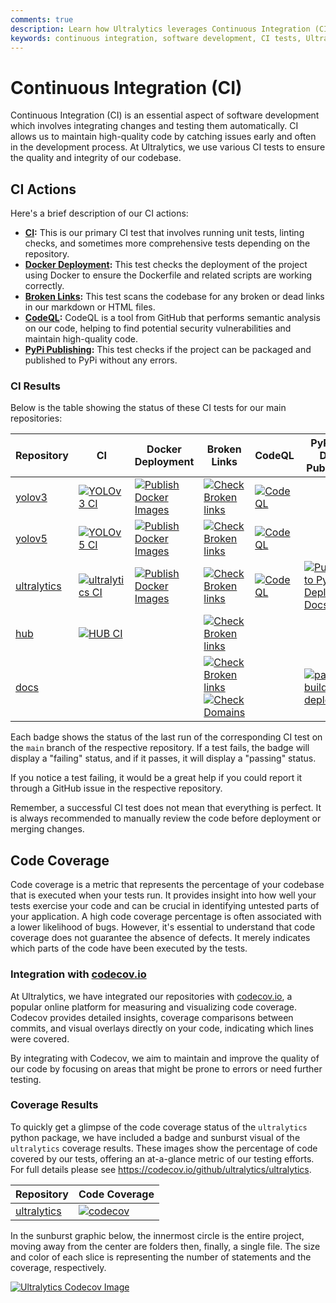 ```yaml
---
comments: true
description: Learn how Ultralytics leverages Continuous Integration (CI) for maintaining high-quality code. Explore our CI tests and the status of these tests for our repositories.
keywords: continuous integration, software development, CI tests, Ultralytics repositories, high-quality code, Docker Deployment, Broken Links, CodeQL, PyPi Publishing
---
```


# Continuous Integration (CI)

Continuous Integration (CI) is an essential aspect of software development which involves integrating changes and testing them automatically. CI allows us to maintain high-quality code by catching issues early and often in the development process. At Ultralytics, we use various CI tests to ensure the quality and integrity of our codebase.

## CI Actions

Here's a brief description of our CI actions:

- **[CI](https://github.com/ultralytics/ultralytics/actions/workflows/ci.yaml):** This is our primary CI test that involves running unit tests, linting checks, and sometimes more comprehensive tests depending on the repository.
- **[Docker Deployment](https://github.com/ultralytics/ultralytics/actions/workflows/docker.yaml):** This test checks the deployment of the project using Docker to ensure the Dockerfile and related scripts are working correctly.
- **[Broken Links](https://github.com/ultralytics/ultralytics/actions/workflows/links.yml):** This test scans the codebase for any broken or dead links in our markdown or HTML files.
- **[CodeQL](https://github.com/ultralytics/ultralytics/actions/workflows/codeql.yaml):** CodeQL is a tool from GitHub that performs semantic analysis on our code, helping to find potential security vulnerabilities and maintain high-quality code.
- **[PyPi Publishing](https://github.com/ultralytics/ultralytics/actions/workflows/publish.yml):** This test checks if the project can be packaged and published to PyPi without any errors.

### CI Results

Below is the table showing the status of these CI tests for our main repositories:

| Repository                                                | CI                                                                                                                                                                        | Docker Deployment                                                                                                                                                                        | Broken Links                                                                                                                                                                      | CodeQL                                                                                                                                                                          | PyPi and Docs Publishing                                                                                                                                                                                      |
|-----------------------------------------------------------|---------------------------------------------------------------------------------------------------------------------------------------------------------------------------|------------------------------------------------------------------------------------------------------------------------------------------------------------------------------------------|-----------------------------------------------------------------------------------------------------------------------------------------------------------------------------------|---------------------------------------------------------------------------------------------------------------------------------------------------------------------------------|---------------------------------------------------------------------------------------------------------------------------------------------------------------------------------------------------------------|
| [yolov3](https://github.com/ultralytics/yolov3)           | [![YOLOv3 CI](https://github.com/ultralytics/yolov3/actions/workflows/ci-testing.yml/badge.svg)](https://github.com/ultralytics/yolov3/actions/workflows/ci-testing.yml)  | [![Publish Docker Images](https://github.com/ultralytics/yolov3/actions/workflows/docker.yml/badge.svg)](https://github.com/ultralytics/yolov3/actions/workflows/docker.yml)             | [![Check Broken links](https://github.com/ultralytics/yolov3/actions/workflows/links.yml/badge.svg)](https://github.com/ultralytics/yolov3/actions/workflows/links.yml)           | [![CodeQL](https://github.com/ultralytics/yolov3/actions/workflows/codeql-analysis.yml/badge.svg)](https://github.com/ultralytics/yolov3/actions/workflows/codeql-analysis.yml) |                                                                                                                                                                                                               |
| [yolov5](https://github.com/ultralytics/yolov5)           | [![YOLOv5 CI](https://github.com/ultralytics/yolov5/actions/workflows/ci-testing.yml/badge.svg)](https://github.com/ultralytics/yolov5/actions/workflows/ci-testing.yml)  | [![Publish Docker Images](https://github.com/ultralytics/yolov5/actions/workflows/docker.yml/badge.svg)](https://github.com/ultralytics/yolov5/actions/workflows/docker.yml)             | [![Check Broken links](https://github.com/ultralytics/yolov5/actions/workflows/links.yml/badge.svg)](https://github.com/ultralytics/yolov5/actions/workflows/links.yml)           | [![CodeQL](https://github.com/ultralytics/yolov5/actions/workflows/codeql-analysis.yml/badge.svg)](https://github.com/ultralytics/yolov5/actions/workflows/codeql-analysis.yml) |                                                                                                                                                                                                               |
| [ultralytics](https://github.com/ultralytics/ultralytics) | [![ultralytics CI](https://github.com/ultralytics/ultralytics/actions/workflows/ci.yaml/badge.svg)](https://github.com/ultralytics/ultralytics/actions/workflows/ci.yaml) | [![Publish Docker Images](https://github.com/ultralytics/ultralytics/actions/workflows/docker.yaml/badge.svg)](https://github.com/ultralytics/ultralytics/actions/workflows/docker.yaml) | [![Check Broken links](https://github.com/ultralytics/ultralytics/actions/workflows/links.yml/badge.svg)](https://github.com/ultralytics/ultralytics/actions/workflows/links.yml) | [![CodeQL](https://github.com/ultralytics/ultralytics/actions/workflows/codeql.yaml/badge.svg)](https://github.com/ultralytics/ultralytics/actions/workflows/codeql.yaml)       | [![Publish to PyPI and Deploy Docs](https://github.com/ultralytics/ultralytics/actions/workflows/publish.yml/badge.svg)](https://github.com/ultralytics/ultralytics/actions/workflows/publish.yml)            |
| [hub](https://github.com/ultralytics/hub)                 | [![HUB CI](https://github.com/ultralytics/hub/actions/workflows/ci.yaml/badge.svg)](https://github.com/ultralytics/hub/actions/workflows/ci.yaml)                         |                                                                                                                                                                                          | [![Check Broken links](https://github.com/ultralytics/hub/actions/workflows/links.yml/badge.svg)](https://github.com/ultralytics/hub/actions/workflows/links.yml)                 |                                                                                                                                                                                 |                                                                                                                                                                                                               |
| [docs](https://github.com/ultralytics/docs)               |                                                                                                                                                                           |                                                                                                                                                                                          | [![Check Broken links](https://github.com/ultralytics/docs/actions/workflows/links.yml/badge.svg)](https://github.com/ultralytics/docs/actions/workflows/links.yml)[![Check Domains](https://github.com/ultralytics/docs/actions/workflows/check_domains.yml/badge.svg)](https://github.com/ultralytics/docs/actions/workflows/check_domains.yml)               |                                                                                                                                                                                 | [![pages-build-deployment](https://github.com/ultralytics/docs/actions/workflows/pages/pages-build-deployment/badge.svg)](https://github.com/ultralytics/docs/actions/workflows/pages/pages-build-deployment) |

Each badge shows the status of the last run of the corresponding CI test on the `main` branch of the respective repository. If a test fails, the badge will display a "failing" status, and if it passes, it will display a "passing" status.

If you notice a test failing, it would be a great help if you could report it through a GitHub issue in the respective repository.

Remember, a successful CI test does not mean that everything is perfect. It is always recommended to manually review the code before deployment or merging changes.

## Code Coverage

Code coverage is a metric that represents the percentage of your codebase that is executed when your tests run. It provides insight into how well your tests exercise your code and can be crucial in identifying untested parts of your application. A high code coverage percentage is often associated with a lower likelihood of bugs. However, it's essential to understand that code coverage does not guarantee the absence of defects. It merely indicates which parts of the code have been executed by the tests.

### Integration with [codecov.io](https://codecov.io/)

At Ultralytics, we have integrated our repositories with [codecov.io](https://codecov.io/), a popular online platform for measuring and visualizing code coverage. Codecov provides detailed insights, coverage comparisons between commits, and visual overlays directly on your code, indicating which lines were covered.

By integrating with Codecov, we aim to maintain and improve the quality of our code by focusing on areas that might be prone to errors or need further testing.

### Coverage Results

To quickly get a glimpse of the code coverage status of the `ultralytics` python package, we have included a badge and sunburst visual of the `ultralytics` coverage results. These images show the percentage of code covered by our tests, offering an at-a-glance metric of our testing efforts. For full details please see https://codecov.io/github/ultralytics/ultralytics.

| Repository                                                | Code Coverage                                                                                                                                           |
|-----------------------------------------------------------|---------------------------------------------------------------------------------------------------------------------------------------------------------|
| [ultralytics](https://github.com/ultralytics/ultralytics) | [![codecov](https://codecov.io/gh/ultralytics/ultralytics/branch/main/graph/badge.svg?token=HHW7IIVFVY)](https://codecov.io/gh/ultralytics/ultralytics) |

In the sunburst graphic below, the innermost circle is the entire project, moving away from the center are folders then, finally, a single file. The size and color of each slice is representing the number of statements and the coverage, respectively.

<a href="https://codecov.io/github/ultralytics/ultralytics">
    <img src="https://codecov.io/gh/ultralytics/ultralytics/branch/main/graphs/sunburst.svg?token=HHW7IIVFVY" alt="Ultralytics Codecov Image">
</a>
